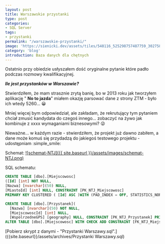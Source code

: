 ```yaml
---
layout: post
title: Warszawskie przystanki
type: post
categories:
- SQL Server
tags:
- przystanki
permalink: "/warszawskie-przystanki/"
image: 'https://sienicki.dev/assets/tiles/548116_525298757487759_302758926_na.jpg'
category: 'blog' 
introduction: Baza danych dla chętnych
---
```

Ostatnio przy obiedzie usłyszałem dość oryginalne pytanie które padło podczas rozmowy kwalifikacyjnej.

_**Ile jest przystanków w Warszawie?**_

Stwierdziłem, że mam strasznie zrytą banię, bo w 2013 roku jak tworzyłem aplikację " **No to jazda**" miałem okazję parsować dane z strony ZTM - było ich wtedy 5260... :grinning:

Mniej więcej bym odpowiedział, ale zakładam, że rekrutujący tym pytaniem chciał zmusić kandydata do czegoś innego... zobaczyć na żywo jak kombinuje z xxxx wymaganiami biznesowymi? :stuck_out_tongue_winking_eye:

Nieważne... w każdym razie - stwierdziłem, że projekt już dawno zabiłem, a dane może komuś się przydadzą do jakiegoś testowego projektu - udostępniam :simple_smile:

Schemat:
[![schemat-NTJ]({{ site.baseurl }}/assets/images/schemat-NTJ.png)]({{site.baseurl}}/assets/images/schemat-NTJ.png)

SQL schematu:

```sql
CREATE TABLE [dbo].[Miejscowosc]
([Id] [int] NOT NULL, 
[Nazwa] [nvarchar](50) NULL, 
[MiastoId] [int] NULL, CONSTRAINT [PK_NTJ_Miejscowosc] 
PRIMARY KEY CLUSTERED ( [Id] ASC )WITH (PAD_INDEX = OFF, STATISTICS_NORECOMPUTE = OFF, IGNORE_DUP_KEY = OFF, ALLOW_ROW_LOCKS = ON, ALLOW_PAGE_LOCKS = ON) ON [PRIMARY] ) ON [PRIMARY] 

CREATE TABLE [dbo].[Przystanek]( 
  [Nazwa] [nvarchar](50) NOT NULL, 
  [MiejscowoscId] [int] NULL, 
  [WspolrzedneGPS] [geography] NULL, CONSTRAINT [PK_NTJ_Przystanek] PRIMARY KEY CLUSTERED ( [Nazwa] ASC )WITH (PAD_INDEX = OFF, STATISTICS_NORECOMPUTE = OFF, IGNORE_DUP_KEY = OFF, ALLOW_ROW_LOCKS = ON, ALLOW_PAGE_LOCKS = ON) ON [PRIMARY] ) ON [PRIMARY] TEXTIMAGE_ON [PRIMARY] 
ALTER TABLE [dbo].[Miejscowosc] WITH CHECK ADD CONSTRAINT [FK_NTJ_Miejscowosc_NTJ_Miasto] FOREIGN KEY([MiastoId]) REFERENCES [dbo].[Miasto] ([Id]) GO ALTER TABLE [dbo].[Miejscowosc] CHECK CONSTRAINT [FK_NTJ_Miejscowosc_NTJ_Miasto] GO ALTER TABLE [dbo].[Przystanek] WITH CHECK ADD CONSTRAINT [FK_NTJ_Przystanek_NTJ_Miejscowosc] FOREIGN KEY([MiejscowoscId]) REFERENCES [dbo].[Miejscowosc] ([Id]) GO ALTER TABLE [dbo].[Przystanek] CHECK CONSTRAINT [FK_NTJ_Przystanek_NTJ_Miejscowosc] GO
```

[Pobierz skrypt z danymi - "Przystanki Warszawy.sql".]({{site.baseurl}}/assets/archives/Przystanki Warszawy.sql)

